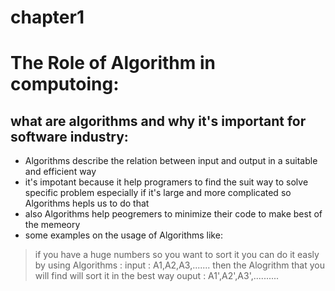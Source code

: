 # chapter1
# The Role of Algorithm in computoing:
## what are algorithms and why it's important for software industry:
* Algorithms describe the relation between input and output in a suitable and efficient way
* it's impotant because it help programers to find the suit way to solve specific problem especially if it's large and more complicated so Algorithms hepls us to do that
* also Algorithms help peogremers to minimize their code to make best of the memeory 
* some examples on the usage of Algorithms like:
>if you have a huge numbers so you want to sort it you can do it easly 
by using Algorithms : input : A1,A2,A3,.......
then the Alogrithm that you will find will sort it in the best way
ouput : A1',A2',A3',..........
